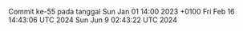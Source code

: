 Commit ke-55 pada tanggal Sun Jan 01 14:00 2023 +0100
Fri Feb 16 14:43:06 UTC 2024
Sun Jun  9 02:43:22 UTC 2024
